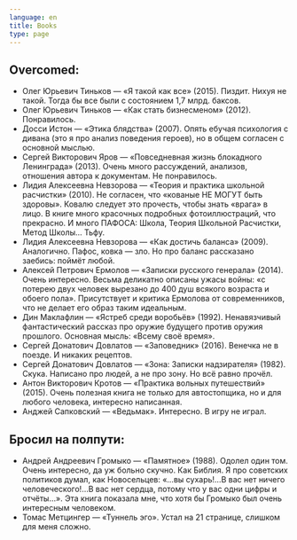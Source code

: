 ```yaml
---
language: en
title: Books
type: page
---
```


## Overcomed:

- Олег Юрьевич Тиньков — «Я такой как все» (2015). Пиздит. Нихуя не такой. Тогда бы все были с
  состоянием 1,7 млрд. баксов.
- Олег Юрьевич Тиньков — «Как стать бизнесменом» (2012). Понравилось.
- Досси Истон — «Этика блядства» (2007). Опять ебучая психология с дивана (это я про анализ
  поведения героев), но в общем согласен с основной мыслью.
- Сергей Викторович Яров — «Повседневная жизнь блокадного Ленинграда» (2013). Очень много
  рассуждений, анализов, отношения автора к документам. Не понравилось.
- Лидия Алексеевна Невзорова — «Теория и практика школьной расчистки» (2010). Не согласен, что
  «кованые НЕ МОГУТ быть здоровы». Ковалю следует это прочесть, чтобы знать «врага» в лицо. В книге
  много красочных подробных фотоиллюстраций, что прекрасно. И много ПАФОСА: Школа, Теория Школьной
  Расчистки, Метод Школы… Тьфу.
- Лидия Алексеевна Невзорова — «Как достичь баланса» (2009). Аналогично. Пафос, ковка — зло. Но про
  баланс рассказано заебись: поймёт любой.
- Алексей Петрович Ермолов — «Записки русского генерала» (2014). Очень интересно. Весьма деликатно
  описаны ужасы войны: «с потерею двух человек вырезано до 400 душ всякого возраста и обоего пола».
  Присутствует и критика Ермолова от современников, что не делает его образ таким идеальным.
- Дин Маклафлин — «Ястреб среди воробьёв» (1992). Ненавязчивый фантастический рассказ про оружие
  будущего против оружия прошлого. Основная мысль: «Всему своё время».
- Сергей Донатович Довлатов — «Заповедник» (2016). Венечка не в поезде. И никаких рецептов.
- Сергей Донатович Довлатов — «Зона: Записки надзирателя» (1982). Скука. Написано про людей, а не
  про зону. Но всё равно прочёл.
- Антон Викторович Кротов — «Практика вольных путешествий» (2015). Очень полезная книга не только
  для автостопщика, но и для любого человека, интересно написанная.
- Анджей Сапковский — «Ведьмак». Интересно. В игру не играл.

## Бросил на полпути:

- Андрей Андреевич Громыко — «Памятное» (1988). Одолел один том. Очень интересно, да уж больно
  скучно. Как Библия. Я про советских политиков думал, как Новосельцев: «…вы сухарь!…В вас нет
  ничего человеческого!…В вас нет сердца, потому что у вас одни цифры и отчёты…». Эта книга показала
  мне, что хотя бы Громыко был очень интересным человеком.
- Томас Метцингер — «Туннель эго». Устал на 21 странице, слишком для меня сложно.
